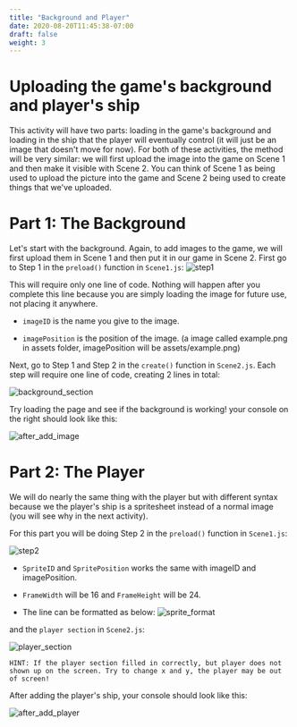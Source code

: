 ```yaml
---
title: "Background and Player"
date: 2020-08-20T11:45:38-07:00
draft: false
weight: 3
---
```


# Uploading the game's background and player's ship

This activity will have two parts: loading in the game's background and loading in the ship that the player will eventually control (it will just be an image that doesn't move for now). For both of these activities, the method will be very similar: we will first upload the image into the game on Scene 1 and then make it visible with Scene 2. You can think of Scene 1 as being used to upload the picture into the game and Scene 2 being used to create things that we've uploaded.

# Part 1: The Background

Let's start with the background. Again, to add images to the game, we will first upload them in Scene 1 and then put it in our game in Scene 2. First go to Step 1 in the `preload()` function in `Scene1.js`:
![step1](../media/3/step1.png)

This will require only one line of code. Nothing will happen after you complete this line because you are simply loading the image for future use, not placing it anywhere.

* `imageID` is the name you give to the image.

* `imagePosition` is the position of the image. 
(a image called example.png in assets folder, imagePosition will be assets/example.png)

Next, go to Step 1 and Step 2 in the `create()` function in `Scene2.js`. Each step will require one line of code, creating 2 lines in total:

![background_section](../media/3/background_section.png)

Try loading the page and see if the background is working! your console on the right should look like this:

![after_add_image](../media/3/after_add_image.png)

# Part 2: The Player

We will do nearly the same thing with the player but with different syntax because we the player's ship is a spritesheet instead of a normal image (you will see why in the next activity).

For this part you will be doing Step 2 in the `preload()` function in `Scene1.js`:

![step2](../media/3/step2.png)

* `SpriteID` and `SpritePosition` works the same with imageID and imagePosition. 

* `FrameWidth` will be 16 and `FrameHeight` will be 24. 

* The line can be formatted as below:
![sprite_format](../media/3/sprite_format.png)

and the `player section` in `Scene2.js`:

![player_section](../media/3/player_section.png)

`HINT: If the player section filled in correctly, but player does not shown up on the screen. Try to change x and y, the player may be out of screen!`

After adding the player's ship, your console should look like this:

![after_add_player](../media/3/after_add_player.png)

